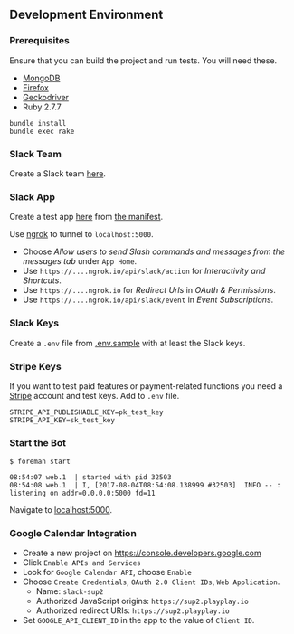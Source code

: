 ## Development Environment

### Prerequisites

Ensure that you can build the project and run tests. You will need these.

- [MongoDB](https://docs.mongodb.com/manual/installation/)
- [Firefox](https://www.mozilla.org/firefox/new/)
- [Geckodriver](https://github.com/mozilla/geckodriver)
- Ruby 2.7.7

```
bundle install
bundle exec rake
```

### Slack Team

Create a Slack team [here](https://slack.com/create).

### Slack App

Create a test app [here](https://api.slack.com/apps) from [the manifest](manifest.yml).

Use [ngrok](https://ngrok.com/) to tunnel to `localhost:5000`.

* Choose _Allow users to send Slash commands and messages from the messages tab_ under `App Home`.
* Use `https://....ngrok.io/api/slack/action` for _Interactivity and Shortcuts_.
* Use `https://....ngrok.io` for _Redirect Urls_ in _OAuth & Permissions_.
* Use `https://....ngrok.io/api/slack/event` in _Event Subscriptions_.

### Slack Keys

Create a `.env` file from [.env.sample](.env.sample) with at least the Slack keys.

### Stripe Keys

If you want to test paid features or payment-related functions you need a [Stripe](https://www.stripe.com) account and test keys. Add to `.env` file.

```
STRIPE_API_PUBLISHABLE_KEY=pk_test_key
STRIPE_API_KEY=sk_test_key
```

### Start the Bot

```
$ foreman start

08:54:07 web.1  | started with pid 32503
08:54:08 web.1  | I, [2017-08-04T08:54:08.138999 #32503]  INFO -- : listening on addr=0.0.0.0:5000 fd=11
```

Navigate to [localhost:5000](http://localhost:5000).

### Google Calendar Integration

* Create a new project on https://console.developers.google.com
* Click `Enable APIs and Services`
* Look for `Google Calendar API`, choose `Enable`
* Choose `Create Credentials`, `OAuth 2.0 Client IDs`, `Web Application`.
  * Name: `slack-sup2`
  * Authorized JavaScript origins: `https://sup2.playplay.io`
  * Authorized redirect URIs: `https://sup2.playplay.io`
* Set `GOOGLE_API_CLIENT_ID` in the app to the value of `Client ID`.
